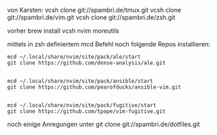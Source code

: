 von Karsten:
vcsh clone git://spambri.de/tmux.git
vcsh clone git://spambri.de/vim.git
vcsh clone git://spambri.de/zsh.git

vorher brew install vcsh nvim moreutils

mittels in zsh definiertem mcd Befehl noch folgende Repos installieren:

	mcd ~/.local/share/nvim/site/pack/ale/start
	git clone https://github.com/dense-analysis/ale.git


	mcd ~/.local/share/nvim/site/pack/ansible/start
	git clone https://github.com/pearofducks/ansible-vim.git


	mcd ~/.local/share/nvim/site/pack/fugitive/start
	git clone https://github.com/tpope/vim-fugitive.git

noch einige Anregungen unter git clone git://spambri.de/dotfiles.git

